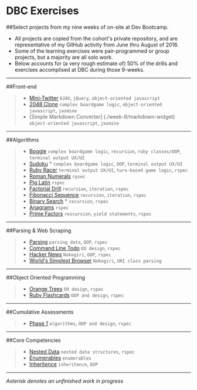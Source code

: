 # DBC Exercises
##Select projects from my nine weeks of on-site at Dev Bootcamp. 
* All projects are copied from the cohort's private repository, and are representative of my GitHub activity from June thru August of 2016. 
* Some of the learning exercises were pair-programmed or group projects, but a majority are all solo work. 
* Below accounts for (a very rough estimate of) 50% of the drills and exercises accomplised at DBC during those 9-weeks.

---

##Front-end
>* [Mini-Twitter](./week-8/mini-twitter) `AJAX`, `jQuery`, `object-oriented javascript`
>* [2048 Clone](./week-8/256-challenge) `complex boardgame logic`, `object-oriented javascript`, `jasmine`
>* [Simple Markdown Converter] (./week-8/markdown-widget) `object-oriented javascript`, `jasmine`

---

##Algorithms
>* [Boggle](./week-1/boggle) `complex boardgame logic`, `recursion`, `ruby classes/OOP`, `terminal output UX/UI`
>* [Sudoku](./week-1/sudoku) * `complex boardgame logic`, `OOP`, `terminal output UX/UI`
>* [Ruby Racer](./week-1/ruby_racer) `terminal output UX/UI`, `turn-based game logic`, `rspec`
>* [Roman Numerals](./week-1/roman_numerals) `rpsec`
>* [Pig Latin](./week-1/pig_latin) `rspec`
>* [Factorial Drill](./week-1/factorial_drill) `recursion`, `iteration`, `rspec`
>* [Fibonacci Sequence](./week-1/fibonacci) `recursion`, `iteration`, `rspec`
>* [Binary Search](./week-1/binary_search) * `recursion`, `rspec`
>* [Anagrams](./week-1/anagrams) `rspec`
>* [Prime Factors](./week-1/prime_factors) `rescursion`, `yield statements`, `rspec`

---

##Parsing & Web Scraping
>* [Parsing](./week-2/parsing-data) `parsing data`, `OOP`, `rspec`
>* [Command Line Todo](./week-2/basic-todo) `OO design`, `rspec`
>* [Hacker News](./week-2/web-scraping) `Nokogiri`, `OOP`, `rspec`
>* [World's Simplest Browser](./week-2/browser) `Nokogiri`, `URI class parsing`

---

##Object Oriented Programming
>* [Orange Trees](./week-2/orange-trees-1) `OO design`, `rspec`
>* [Ruby Flashcards](./week-2/flashcards) `OOP and design`, `rspec`

---

##Cumulative Assessments
>* [Phase 1](./week-2/assessment) `algorithms`, `OOP and design`, `rspec`

---

##Core Competencies
>* [Nested Data](./week-1/nested_arrays) `nested data structures`, `rspec`
>* [Enumerables](./week-1/basic_enumerables) `enumerables`
>* [Inheritence](./week-2/classical-inheritence) `inheritence`, `OOP`

---

*Asterisk denotes an unfinished work in progress*
